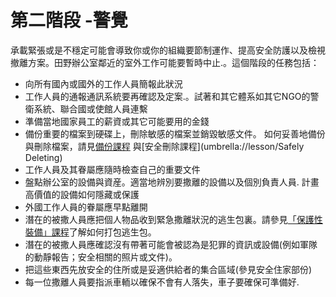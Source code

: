 [Title]: # (第二步- 警示)
[Order]: # (1)

# 第二階段 -警覺

承載緊張或是不穩定可能會導致你或你的組織要節制運作、提高安全防護以及檢視撤離方案。田野辦公室鄰近的室外工作可能要暫時中止.。這個階段的任務包括：

* 向所有國內或國外的工作人員簡報此狀況
* 工作人員的通報通訊系統要再確認及定案.。試著和其它體系如其它NGO的警衛系統、聯合國或使館人員連繫
* 準備當地國家員工的薪資或其它可能要用的金錢
* 備份重要的檔案到硬碟上，刪除敏感的檔案並銷毀敏感文件。 如何妥善地備份與刪除檔案，請見[備份課程](umbrella://lesson/backing-up/1) 與[安全刪除課程](umbrella://lesson/Safely Deleting) 
* 工作人員及其眷屬應隨時檢查自己的重要文件
* 盤點辦公室的設備與資産。適當地辨別要撒離的設備以及個別負責人員.  計畫高價值的設備如何隱藏或保護
* 外國工作人員的眷屬應早點離開
* 潛在的被撒人員應把個人物品收到緊急撒離狀況的逃生包裏。請參見[「保護性裝備」課程](umbrella://lesson/protective-equipment)了解如何打包逃生包。
* 潛在的被撒人員應確認沒有帶著可能會被認為是犯罪的資訊或設備(例如軍隊的動靜報告；安全相關的照片或文件)。
* 把這些東西先放安全的住所或是妥適供給者的集合區域(參見安全住家部份)
* 每一位撒離人員要指派車輀以確保不會有人落失，車子要確保可準備好.